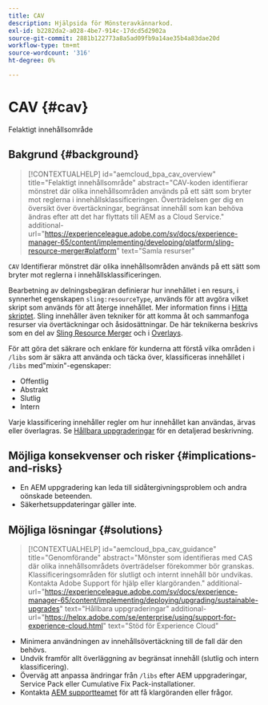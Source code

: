 ```yaml
---
title: CAV
description: Hjälpsida för Mönsteravkännarkod.
exl-id: b2282da2-a028-4be7-914c-17dcd5d2902a
source-git-commit: 2881b122773a8a5ad09fb9a14ae35b4a83dae20d
workflow-type: tm+mt
source-wordcount: '316'
ht-degree: 0%

---
```


# CAV {#cav}

Felaktigt innehållsområde

## Bakgrund {#background}

>[!CONTEXTUALHELP]
>id="aemcloud_bpa_cav_overview"
>title="Felaktigt innehållsområde"
>abstract="CAV-koden identifierar mönstret där olika innehållsområden används på ett sätt som bryter mot reglerna i innehållsklassificeringen. Överträdelsen ger dig en översikt över övertäckningar, begränsat innehåll som kan behöva ändras efter att det har flyttats till AEM as a Cloud Service."
>additional-url="https://experienceleague.adobe.com/sv/docs/experience-manager-65/content/implementing/developing/platform/sling-resource-merger#platform" text="Samla resurser"

`CAV` Identifierar mönstret där olika innehållsområden används på ett sätt som bryter mot reglerna i innehållsklassificeringen.

Bearbetning av delningsbegäran definierar hur innehållet i en resurs, i synnerhet egenskapen `sling:resourceType`, används för att avgöra vilket skript som används för att återge innehållet. Mer information finns i [Hitta skriptet](https://experienceleague.adobe.com/sv/docs/experience-manager-65/content/implementing/developing/introduction/the-basics#locating-the-script). Sling innehåller även tekniker för att komma åt och sammanfoga resurser via övertäckningar och åsidosättningar. De här teknikerna beskrivs som en del av [Sling Resource Merger](https://experienceleague.adobe.com/sv/docs/experience-manager-65/content/implementing/developing/platform/sling-resource-merger) och i [Overlays](https://experienceleague.adobe.com/sv/docs/experience-manager-65/content/implementing/developing/platform/overlays).

För att göra det säkrare och enklare för kunderna att förstå vilka områden i `/libs` som är säkra att använda och täcka över, klassificeras innehållet i `/libs` med&quot;mixin&quot;-egenskaper:

* Offentlig
* Abstrakt
* Slutlig
* Intern

Varje klassificering innehåller regler om hur innehållet kan användas, ärvas eller överlagras. Se [Hållbara uppgraderingar](https://experienceleague.adobe.com/sv/docs/experience-manager-65/content/implementing/deploying/upgrading/sustainable-upgrades) för en detaljerad beskrivning.

## Möjliga konsekvenser och risker {#implications-and-risks}

* En AEM uppgradering kan leda till sidåtergivningsproblem och andra oönskade beteenden.
* Säkerhetsuppdateringar gäller inte.

## Möjliga lösningar {#solutions}

>[!CONTEXTUALHELP]
>id="aemcloud_bpa_cav_guidance"
>title="Genomförande"
>abstract="Mönster som identifieras med CAS där olika innehållsområdets överträdelser förekommer bör granskas. Klassificeringsområden för slutligt och internt innehåll bör undvikas. Kontakta Adobe Support för hjälp eller klargöranden."
>additional-url="https://experienceleague.adobe.com/sv/docs/experience-manager-65/content/implementing/deploying/upgrading/sustainable-upgrades" text="Hållbara uppgraderingar"
>additional-url="https://helpx.adobe.com/se/enterprise/using/support-for-experience-cloud.html" text="Stöd för Experience Cloud"

* Minimera användningen av innehållsövertäckning till de fall där den behövs.
* Undvik framför allt överläggning av begränsat innehåll (slutlig och intern klassificering).
* Överväg att anpassa ändringar från `/libs` efter AEM uppgraderingar, Service Pack eller Cumulative Fix Pack-installationer.
* Kontakta [AEM supportteamet](https://helpx.adobe.com/se/enterprise/using/support-for-experience-cloud.html) för att få klargöranden eller frågor.
